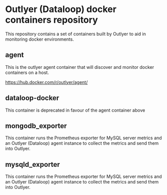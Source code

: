 # Outlyer (Dataloop) docker containers repository

This repository contains a set of containers built by Outlyer to aid in monitoring docker environments.

## agent

This is the outlyer agent container that will discover and monitor docker containers on a host.

https://hub.docker.com/r/outlyer/agent/


## dataloop-docker

This container is deprecated in favour of the agent container above


## mongodb_exporter

This container runs the Prometheus exporter for MySQL server metrics and an Outlyer (Dataloop) agent instance to collect the metrics and send them into Outlyer.

## mysqld_exporter

This container runs the Prometheus exporter for MySQL server metrics and an Outlyer (Dataloop) agent instance to collect the metrics and send them into Outlyer.
 


